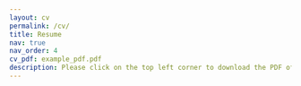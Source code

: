 ```yaml
---
layout: cv
permalink: /cv/
title: Resume
nav: true
nav_order: 4
cv_pdf: example_pdf.pdf
description: Please click on the top left corner to download the PDF of my resume for further information.
---
```

